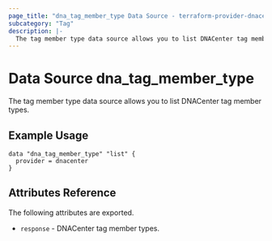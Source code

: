 ```yaml
---
page_title: "dna_tag_member_type Data Source - terraform-provider-dnacenter"
subcategory: "Tag"
description: |-
  The tag member type data source allows you to list DNACenter tag member types.
---
```


# Data Source dna_tag_member_type

The tag member type data source allows you to list DNACenter tag member types.

## Example Usage

```hcl
data "dna_tag_member_type" "list" {
  provider = dnacenter
}
```

## Attributes Reference

The following attributes are exported.

- `response` - DNACenter tag member types.
